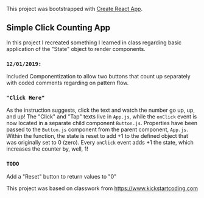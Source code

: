 This project was bootstrapped with [Create React App](https://github.com/facebook/create-react-app).

## Simple Click Counting App

In this project I recreated something I learned in class regarding basic application of the "State" object to render components. 

### `12/01/2019:`

Included Componentization to allow two buttons that count up separately with coded comments regarding on pattern flow.

### `"Click Here"`

As the instruction suggests, click the text and watch the number go up, up, and up!
The "Click" and "Tap" texts live in `App.js`, while the `onClick` event is now located in a separate child component `Button.js`. Properties have been passed to the `Button.js` component from the parent component, `App.js`. Within the function, the state is reset to add +1 to the defined object that was originally set to 0 (zero). Every `onClick` event adds +1 the state, which increases the counter by, well, 1!

### `TODO`

Add a "Reset" button to return values to "0"

This project was based on classwork from
https://www.kickstartcoding.com
